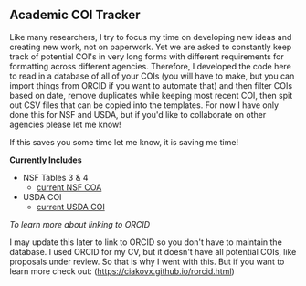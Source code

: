 ## Academic COI Tracker

Like many researchers, I try to focus my time on developing new ideas and creating new work, not on paperwork. Yet we are asked to constantly keep track of potential COI's in very long forms with different requirements for formatting across different agencies. Therefore, I developed the code here to read in a database of all of your COIs (you will have to make, but you can import things from ORCID if you want to automate that) and then filter COIs based on date, remove duplicates while keeping most recent COI, then spit out CSV files that can be copied into the templates. For now I have only done this for NSF and USDA, but if you'd like to collaborate on other agencies please let me know!

If this saves you some time let me know, it is saving me time!

**Currently Includes**

* NSF Tables 3 & 4
    + [current NSF COA](https://new.nsf.gov/funding/senior-personnel-documents#collaborators-and-other-affiliations-2b3)
* USDA COI 
    + [current USDA COI](https://www.nifa.usda.gov/application-support-templates)


*To learn more about linking to ORCID*

I may update this later to link to ORCID so you don't have to maintain the database. I used ORCID for my CV, but it doesn't have all potential COIs, like proposals under review. So that is why I went with this. But if you want to learn more check out: (https://ciakovx.github.io/rorcid.html)